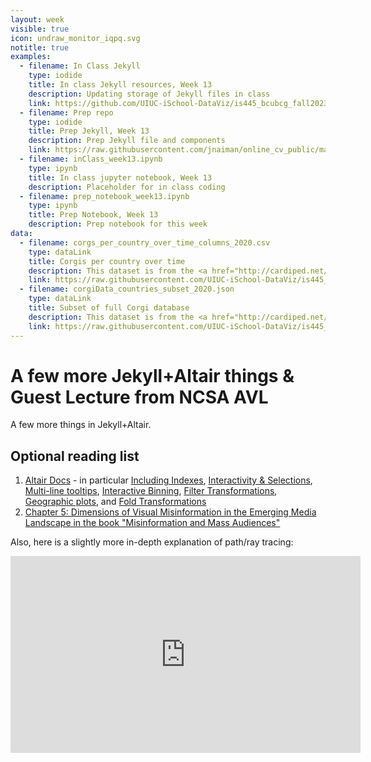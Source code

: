 ```yaml
---
layout: week
visible: true
icon: undraw_monitor_iqpq.svg
notitle: true
examples:
  - filename: In Class Jekyll
    type: iodide
    title: In class Jekyll resources, Week 13
    description: Updating storage of Jekyll files in class
    link: https://github.com/UIUC-iSchool-DataViz/is445_bcubcg_fall2023/tree/master/week13/inClass
  - filename: Prep repo
    type: iodide
    title: Prep Jekyll, Week 13
    description: Prep Jekyll file and components
    link: https://raw.githubusercontent.com/jnaiman/online_cv_public/main/_example_projects/3_more_complex_python_with_altair.md
  - filename: inClass_week13.ipynb
    type: ipynb
    title: In class jupyter notebook, Week 13
    description: Placeholder for in class coding
  - filename: prep_notebook_week13.ipynb
    type: ipynb
    title: Prep Notebook, Week 13
    description: Prep notebook for this week
data:
  - filename: corgs_per_country_over_time_columns_2020.csv
    type: dataLink
    title: Corgis per country over time 
    description: This dataset is from the <a href="http://cardiped.net/">Cardigan Archives</a> and <a href="https://github.com/UIUC-iSchool-DataViz/spring2020/blob/master/week12/corg/grabCorgData_subpages.py">scraped using Beautiful Soup in Python</a> and <a href="https://github.com/UIUC-iSchool-DataViz/spring2020/blob/master/week12/corg/calc_corgData.ipynb">further processed in Python</a> into this form.
    link: https://raw.githubusercontent.com/UIUC-iSchool-DataViz/is445_data/main/corgs_per_country_over_time_columns_2020.csv
  - filename: corgiData_countries_subset_2020.json
    type: dataLink
    title: Subset of full Corgi database 
    description: This dataset is from the <a href="http://cardiped.net/">Cardigan Archives</a> and <a href="https://github.com/UIUC-iSchool-DataViz/spring2020/blob/master/week12/corg/grabCorgData_subpages.py">scraped using Beautiful Soup in Python</a> and <a href="https://github.com/UIUC-iSchool-DataViz/spring2020/blob/master/week12/corg/calc_corgData.ipynb">further processed in Python</a> into this form.
    link: https://raw.githubusercontent.com/UIUC-iSchool-DataViz/is445_data/main/corgiData_countries_subset_2020.json
---
```


# A few more Jekyll+Altair things & Guest Lecture from NCSA AVL

A few more things in Jekyll+Altair.



## Optional reading list

1. <a href="https://altair-viz.github.io/gallery/index.html">Altair Docs</a> - in particular <a href="https://altair-viz.github.io/user_guide/data.html#including-index-data">Including Indexes</a>, <a href="https://altair-viz.github.io/altair-tutorial/notebooks/06-Selections.html">Interactivity & Selections</a>, <a href="https://altair-viz.github.io/gallery/multiline_tooltip.html#multi-line-tooltip">Multi-line tooltips</a>, <a href="https://altair-viz.github.io/user_guide/interactions.html#bindings-selections-conditions-making-charts-interactive">Interactive Binning</a>, <a href="https://altair-viz.github.io/user_guide/transform/filter.html#filter-transform">Filter Transformations</a>, <a href="https://altair-viz.github.io/altair-tutorial/notebooks/09-Geographic-plots.html">Geographic plots</a>, and <a href="https://altair-viz.github.io/user_guide/transform/fold.html">Fold Transformations</a> 
1. <a href="https://books.google.com/books?hl=en&lr=&id=jUw7DwAAQBAJ&oi=fnd&pg=PA91&dq=scientific+visualization+misinformation&ots=Cv0QmoCdM2&sig=7xycURu8Um_C9VtHqf-aWg4qaEo#v=onepage&q=scientific%20visualization%20misinformation&f=false">Chapter 5: Dimensions of Visual Misinformation in the Emerging Media Landscape in the book "Misinformation and Mass Audiences"</a>

Also, here is a slightly more in-depth explanation of path/ray tracing:

<iframe width="560" height="315" src="https://www.youtube.com/embed/frLwRLS_ZR0" frameborder="0" allow="accelerometer; autoplay; clipboard-write; encrypted-media; gyroscope; picture-in-picture" allowfullscreen></iframe>
